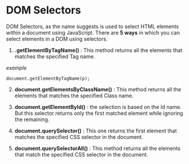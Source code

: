 # DOM Selectors 

DOM Selectors, as the name suggests is used to select HTML elements within a document using JavaScript. There are **5 ways** in which you can select elements in a DOM using selectors.

1. **.getElementByTagName()** : This method returns all the elements that matches the specified Tag name.

*example*
```
document.getElementByTagName(p);
```

2. **document.getElementsByClassName()** : This method returns all the elements that matches the specified Class name.

3. **document.getElementById()** : the selection is based on the Id name. But this selector returns only the first matched element while ignoring the remaining.

4. **document.querySelector()** : This one returns the first element that matches the specified CSS selector in the document.

5. **document.querySelectorAll()** : This method returns all the elements that match the specified CSS selector in the document.

